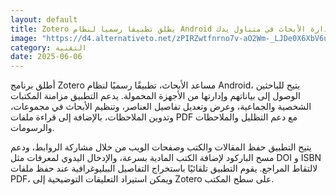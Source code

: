 ```yaml
---
layout: default
title: Zotero يطلق تطبيقا رسميا لنظام Android إدارة الأبحاث في متناول يدك
image: "https://d4.alternativeto.net/zPIRZwtfnrno7v-aO2Wm-_LJDe0X6XbV6ububQne6Gc/rs:fill:1520:760:0/g:ce:0:0/YWJzOi8vZGlzdC9jb250ZW50LzE3NDkxNTIxNzAyMzMucG5n.png"
category: التقنية
date: 2025-06-06
---
```


أطلق برنامج Zotero مساعد الأبحاث، تطبيقًا رسميًا لنظام Android، يتيح للباحثين الوصول إلى بياناتهم وإدارتها من الأجهزة المحمولة. يدعم التطبيق مزامنة المكتبات الشخصية والجماعية، وعرض وتعديل تفاصيل العناصر، وتنظيم الأبحاث في مجموعات، وتدوين الملاحظات، بالإضافة إلى قراءة ملفات PDF مع دعم التظليل والملاحظات والرسومات.

يتيح التطبيق حفظ المقالات والكتب وصفحات الويب من خلال مشاركة الروابط، ودعم مسح الباركود لإضافة الكتب المادية بسرعة، والإدخال اليدوي لمعرفات مثل DOI و ISBN لالتقاط المراجع. يقوم التطبيق تلقائيًا باستخراج التفاصيل الببليوغرافية عند حفظ ملفات PDF، ويمكن استيراد التعليقات التوضيحية إلى Zotero على سطح المكتب.

